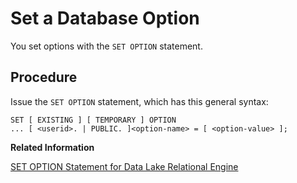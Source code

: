 <!-- loio0dcb8935b09946e99324f53dd0dc7346 -->

# Set a Database Option

You set options with the `SET OPTION` statement.



<a name="loio0dcb8935b09946e99324f53dd0dc7346__steps_apv_11h_tp"/>

## Procedure

Issue the `SET OPTION` statement, which has this general syntax:

```
SET [ EXISTING ] [ TEMPORARY ] OPTION
... [ <userid>. | PUBLIC. ]<option-name> = [ <option-value> ];
```

**Related Information**  


[SET OPTION Statement for Data Lake Relational Engine](../080-sql-statements/set-option-statement-for-data-lake-relational-engine-a625da7.md "Changes options that affect the behavior of the database and its compatibility with Transact-SQL. Setting the value of an option can change the behavior for all users or an individual user, in either a temporary or permanent scope.")

